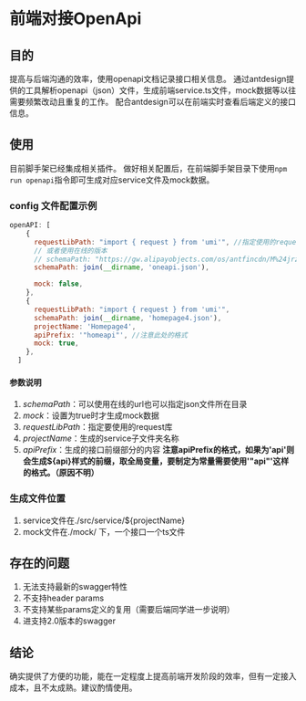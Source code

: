 # 前端对接OpenApi

## 目的

提高与后端沟通的效率，使用openapi文档记录接口相关信息。
通过antdesign提供的工具解析openapi（json）文件，生成前端service.ts文件，mock数据等以往需要频繁改动且重复的工作。
配合antdesign可以在前端实时查看后端定义的接口信息。

## 使用

目前脚手架已经集成相关插件。
做好相关配置后，在前端脚手架目录下使用`npm run openapi`指令即可生成对应service文件及mock数据。

### config 文件配置示例

```js
openAPI: [
    {
      requestLibPath: "import { request } from 'umi'", //指定使用的request库
      // 或者使用在线的版本
      // schemaPath: "https://gw.alipayobjects.com/os/antfincdn/M%24jrzTTYJN/oneapi.json"
      schemaPath: join(__dirname, 'oneapi.json'),

      mock: false,
    },
    {
      requestLibPath: "import { request } from 'umi'",
      schemaPath: join(__dirname, 'homepage4.json'),
      projectName: 'Homepage4',
      apiPrefix: '"homeapi"', //注意此处的格式
      mock: true,
    },
  ]
```

#### 参数说明

1. *schemaPath*：可以使用在线的url也可以指定json文件所在目录
2. *mock*：设置为true时才生成mock数据
3. *requestLibPath*：指定要使用的request库
4. *projectName*：生成的service子文件夹名称
5. *apiPrefix*：生成的接口前缀部分的内容
**注意apiPrefix的格式，如果为'api'则会生成${api}样式的前缀，取全局变量，要制定为常量需要使用'"api"'这样的格式。（原因不明）**

### 生成文件位置

1. service文件在./src/service/${projectName}
2. mock文件在./mock/ 下，一个接口一个ts文件

## 存在的问题

1. 无法支持最新的swagger特性
2. 不支持header params
3. 不支持某些params定义的复用（需要后端同学进一步说明）
4. 进支持2.0版本的swagger

## 结论

确实提供了方便的功能，能在一定程度上提高前端开发阶段的效率，但有一定接入成本，且不太成熟。建议酌情使用。
